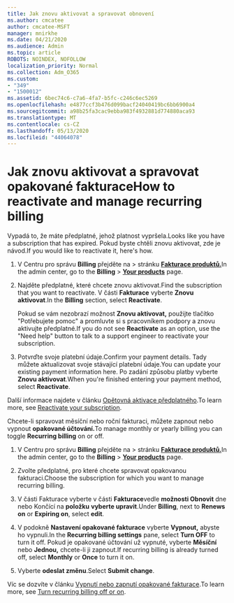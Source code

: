 ```yaml
---
title: Jak znovu aktivovat a spravovat obnovení
ms.author: cmcatee
author: cmcatee-MSFT
manager: mnirkhe
ms.date: 04/21/2020
ms.audience: Admin
ms.topic: article
ROBOTS: NOINDEX, NOFOLLOW
localization_priority: Normal
ms.collection: Adm_O365
ms.custom:
- "349"
- "1500012"
ms.assetid: 6bec74c6-c7a6-4fa7-b5fc-c246c6ec5269
ms.openlocfilehash: e4877ccf3b476d099bacf24040419bc6bb6900a4
ms.sourcegitcommit: a98b25fa3cac9ebba983f4932881d774880aca93
ms.translationtype: MT
ms.contentlocale: cs-CZ
ms.lasthandoff: 05/13/2020
ms.locfileid: "44064078"
---
```

# <a name="how-to-reactivate-and-manage-recurring-billing"></a><span data-ttu-id="ea43e-102">Jak znovu aktivovat a spravovat opakované fakturace</span><span class="sxs-lookup"><span data-stu-id="ea43e-102">How to reactivate and manage recurring billing</span></span>

<span data-ttu-id="ea43e-103">Vypadá to, že máte předplatné, jehož platnost vypršela.</span><span class="sxs-lookup"><span data-stu-id="ea43e-103">Looks like you have a subscription that has expired.</span></span> <span data-ttu-id="ea43e-104">Pokud byste chtěli znovu aktivovat, zde je návod.</span><span class="sxs-lookup"><span data-stu-id="ea43e-104">If you would like to reactivate it, here's how.</span></span>
  
1. <span data-ttu-id="ea43e-105">V Centru pro správu **Billing** přejděte na \> stránku **[Fakturace produktů.](https://go.microsoft.com/fwlink/p/?linkid=842054)**</span><span class="sxs-lookup"><span data-stu-id="ea43e-105">In the admin center, go to the **Billing** \> **[Your products](https://go.microsoft.com/fwlink/p/?linkid=842054)** page.</span></span>

2. <span data-ttu-id="ea43e-106">Najděte předplatné, které chcete znovu aktivovat.</span><span class="sxs-lookup"><span data-stu-id="ea43e-106">Find the subscription that you want to reactivate.</span></span> <span data-ttu-id="ea43e-107">V části **Fakturace** vyberte **Znovu aktivovat**.</span><span class="sxs-lookup"><span data-stu-id="ea43e-107">In the **Billing** section, select  **Reactivate**.</span></span>

    <span data-ttu-id="ea43e-108">Pokud se vám nezobrazí možnost **Znovu aktivovat,** použijte tlačítko "Potřebujete pomoc" a promluvte si s pracovníkem podpory a znovu aktivujte předplatné.</span><span class="sxs-lookup"><span data-stu-id="ea43e-108">If you do not see **Reactivate** as an option, use the "Need help" button to talk to a support engineer to reactivate your subscription.</span></span>

3. <span data-ttu-id="ea43e-109">Potvrďte svoje platební údaje.</span><span class="sxs-lookup"><span data-stu-id="ea43e-109">Confirm your payment details.</span></span> <span data-ttu-id="ea43e-110">Tady můžete aktualizovat svoje stávající platební údaje.</span><span class="sxs-lookup"><span data-stu-id="ea43e-110">You can update your existing payment information here.</span></span> <span data-ttu-id="ea43e-111">Po zadání způsobu platby vyberte **Znovu aktivovat**.</span><span class="sxs-lookup"><span data-stu-id="ea43e-111">When you're finished entering your payment method, select **Reactivate**.</span></span>

<span data-ttu-id="ea43e-112">Další informace najdete v článku [Opětovná aktivace předplatného](https://docs.microsoft.com//office365/admin/subscriptions-and-billing/reactivate-your-subscription).</span><span class="sxs-lookup"><span data-stu-id="ea43e-112">To learn more, see [Reactivate your subscription](https://docs.microsoft.com//office365/admin/subscriptions-and-billing/reactivate-your-subscription).</span></span> 

<span data-ttu-id="ea43e-113">Chcete-li spravovat měsíční nebo roční fakturaci, můžete zapnout nebo vypnout **opakované účtování.**</span><span class="sxs-lookup"><span data-stu-id="ea43e-113">To manage monthly or yearly billing you can toggle **Recurring billing** on or off.</span></span>
  
1. <span data-ttu-id="ea43e-114">V Centru pro správu **Billing** přejděte na \> stránku **[Fakturace produktů.](https://go.microsoft.com/fwlink/p/?linkid=842054)**</span><span class="sxs-lookup"><span data-stu-id="ea43e-114">In the admin center, go to the **Billing** \> **[Your products](https://go.microsoft.com/fwlink/p/?linkid=842054)** page.</span></span>

2. <span data-ttu-id="ea43e-115">Zvolte předplatné, pro které chcete spravovat opakovanou fakturaci.</span><span class="sxs-lookup"><span data-stu-id="ea43e-115">Choose the subscription for which you want to manage recurring billing.</span></span>

3. <span data-ttu-id="ea43e-116">V části Fakturace vyberte v části **Fakturace**vedle **možnosti Obnovit** dne nebo Končící na **položku** **vyberte upravit**.</span><span class="sxs-lookup"><span data-stu-id="ea43e-116">Under **Billing**, next to **Renews on** or **Expiring on**, select **edit**.</span></span>

4. <span data-ttu-id="ea43e-117">V podokně **Nastavení opakované fakturace** vyberte **Vypnout,** abyste ho vypnuli.</span><span class="sxs-lookup"><span data-stu-id="ea43e-117">In the **Recurring billing settings** pane, select **Turn OFF** to turn it off.</span></span> <span data-ttu-id="ea43e-118">Pokud je opakované účtování už vypnuté, vyberte **Měsíční** nebo **Jednou,** chcete-li ji zapnout.</span><span class="sxs-lookup"><span data-stu-id="ea43e-118">If recurring billing is already turned off, select **Monthly** or **Once** to turn it on.</span></span>

5. <span data-ttu-id="ea43e-119">Vyberte **odeslat změnu**.</span><span class="sxs-lookup"><span data-stu-id="ea43e-119">Select **Submit change**.</span></span>

<span data-ttu-id="ea43e-120">Víc se dozvíte v článku [Vypnutí nebo zapnutí opakované fakturace](https://docs.microsoft.com/office365/admin/subscriptions-and-billing/renew-your-subscription#turn-recurring-billing-off-or-on).</span><span class="sxs-lookup"><span data-stu-id="ea43e-120">To learn more, see [Turn recurring billing off or on](https://docs.microsoft.com/office365/admin/subscriptions-and-billing/renew-your-subscription#turn-recurring-billing-off-or-on).</span></span>